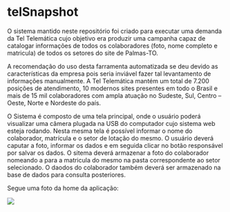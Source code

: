 # telSnapshot

O sistema mantido neste repositório foi criado para executar uma demanda da Tel Telemática cujo objetivo era produzir uma campanha capaz de catalogar informações de todos os colaboradores (foto, nome completo e matricula) de todos os setores do site de Palmas-TO. 

A recomendação do uso desta farramenta automatizada se deu devido as características da empresa pois seria inviável fazer tal levantamento de informações manualmente. A Tel Telemática mantém um total de 7.200 posições de atendimento, 10 modernos sites presentes em todo o Brasil e mais de 15 mil colaboradores com ampla atuação no Sudeste, Sul, Centro – Oeste, Norte e Nordeste do país.

O Sistema é composto de uma tela principal, onde o usuário poderá visualizar uma câmera plugada na USB do computador cujo sistema web esteja rodando. Nesta mesma tela é possível informar o nome do colaborador, matrícula e o setor de lotação do mesmo. O usuário deverá caputar a foto, informar os dados e em seguida clicar no botão responsável por salvar os dados. O sitema deverá armazenar a foto do colaborador nomeando a para a matricula do mesmo na pasta correspondente ao setor selecionado. O daodos do colaborador também deverá ser armazenado na base de dados para consulta posteriores.

Segue uma foto da home da aplicação:

<img src="https://www.behance.net/honoriohenrique/workinprogress/1527387"/>
